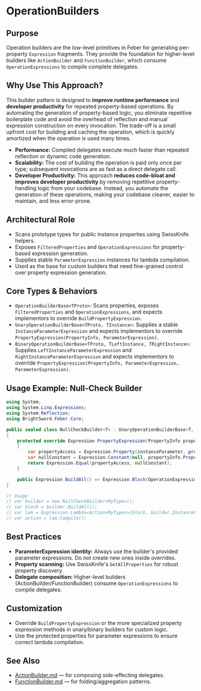# OperationBuilders

## Purpose

Operation builders are the low-level primitives in Feber for generating per-property `Expression` fragments. They provide the foundation for higher-level builders like `ActionBuilder` and `FunctionBuilder`, which consume `OperationExpressions` to compile complete delegates.

## Why Use This Approach?

This builder pattern is designed to **improve runtime performance** and **developer productivity** for repeated property-based operations. By automating the generation of property-based logic, you eliminate repetitive boilerplate code and avoid the overhead of reflection and manual expression construction on every invocation. The trade-off is a small upfront cost for building and caching the operation, which is quickly amortized when the operation is used many times.

- **Performance:** Compiled delegates execute much faster than repeated reflection or dynamic code generation.
- **Scalability:** The cost of building the operation is paid only once per type; subsequent invocations are as fast as a direct delegate call.
- **Developer Productivity:** This approach **reduces code-bloat and improves developer productivity** by removing repetitive property-handling logic from your codebase. Instead, you automate the generation of these operations, making your codebase cleaner, easier to maintain, and less error-prone.

## Architectural Role
- Scans prototype types for public instance properties using SwissKnife helpers.
- Exposes `FilteredProperties` and `OperationExpressions` for property-based expression generation.
- Supplies stable `ParameterExpression` instances for lambda compilation.
- Used as the base for custom builders that need fine-grained control over property expression generation.

## Core Types & Behaviors
- `OperationBuilderBase<TProto>`: Scans properties, exposes `FilteredProperties` and `OperationExpressions`, and expects implementors to override `BuildPropertyExpression`.
- `UnaryOperationBuilderBase<TProto, TInstance>`: Supplies a stable `InstanceParameterExpression` and expects implementors to override `PropertyExpression(PropertyInfo, ParameterExpression)`.
- `BinaryOperationBuilderBase<TProto, TLeftInstance, TRightInstance>`: Supplies `LeftInstanceParameterExpression` and `RightInstanceParameterExpression` and expects implementors to override `PropertyExpression(PropertyInfo, ParameterExpression, ParameterExpression)`.

## Usage Example: Null-Check Builder
```csharp
using System;
using System.Linq.Expressions;
using System.Reflection;
using BrightSword.Feber.Core;

public sealed class NullCheckBuilder<T> : UnaryOperationBuilderBase<T, T>
{
    protected override Expression PropertyExpression(PropertyInfo propertyInfo, ParameterExpression instanceParameter)
    {
        var propertyAccess = Expression.Property(instanceParameter, propertyInfo);
        var nullConstant = Expression.Constant(null, propertyInfo.PropertyType);
        return Expression.Equal(propertyAccess, nullConstant);
    }

    public Expression BuildAll() => Expression.Block(OperationExpressions);
}

// Usage
// var builder = new NullCheckBuilder<MyType>();
// var block = builder.BuildAll();
// var lam = Expression.Lambda<Action<MyType>>(block, builder.InstanceParameterExpression);
// var action = lam.Compile();
```

## Best Practices
- **ParameterExpression identity:** Always use the builder's provided parameter expressions. Do not create new ones inside overrides.
- **Property scanning:** Use SwissKnife's `GetAllProperties` for robust property discovery.
- **Delegate composition:** Higher-level builders (ActionBuilder/FunctionBuilder) consume `OperationExpressions` to compile delegates.

## Customization
- Override `BuildPropertyExpression` or the more specialized property expression methods in unary/binary builders for custom logic.
- Use the protected properties for parameter expressions to ensure correct lambda compilation.

## See Also
- [ActionBuilder.md](ActionBuilder.md) — for composing side-effecting delegates.
- [FunctionBuilder.md](FunctionBuilder.md) — for folding/aggregation patterns.

